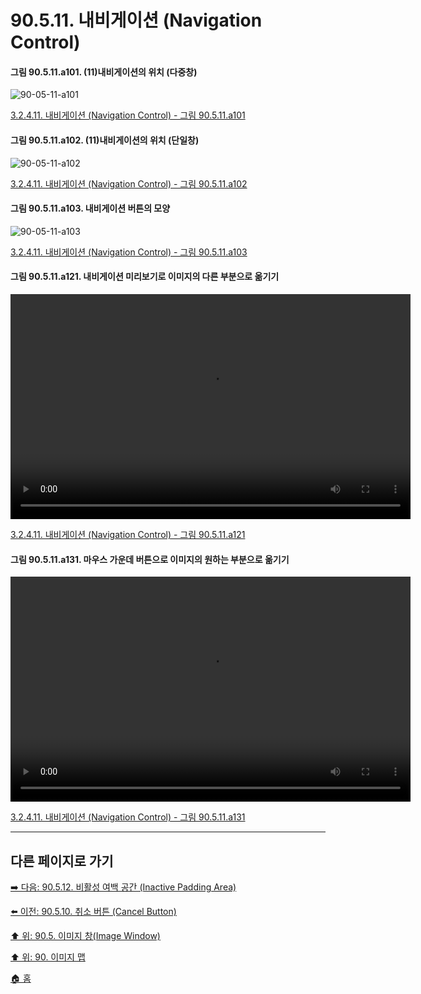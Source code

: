 # 90.5.11. 내비게이션 (Navigation Control)

<a id="90-05-11-a101"></a>

#### 그림 90.5.11.a101. (11)내비게이션의 위치 (다중창)
![90-05-11-a101](https://github.com/wonder13662/gimp/assets/15767104/37e9e158-345d-44ac-9d69-9ec0cd38e6f0)

[3.2.4.11. 내비게이션 (Navigation Control) - 그림 90.5.11.a101](./03-02-04-11-navigation-control.md#90-05-11-a101)

<a id="90-05-11-a102"></a>

#### 그림 90.5.11.a102. (11)내비게이션의 위치 (단일창)
![90-05-11-a102](https://github.com/wonder13662/gimp/assets/15767104/935fc9e0-5267-4994-98fa-873daedc9463)

[3.2.4.11. 내비게이션 (Navigation Control) - 그림 90.5.11.a102](./03-02-04-11-navigation-control.md#90-05-11-a102)

<a id="90-05-11-a103"></a>

#### 그림 90.5.11.a103. 내비게이션 버튼의 모양
![90-05-11-a103](https://github.com/wonder13662/gimp/assets/15767104/6c9cd4a7-8fd1-4d6c-8f0e-6db56f821508)

[3.2.4.11. 내비게이션 (Navigation Control) - 그림 90.5.11.a103](./03-02-04-11-navigation-control.md#90-05-11-a103)

<a id="90-05-11-a121"></a>

#### 그림 90.5.11.a121. 내비게이션 미리보기로 이미지의 다른 부분으로 옮기기
<video controls="controls" width="640" height="360" environment="MacOS:Sonoma 14.2.1 GIMP 2.10.36" src="https://github.com/wonder13662/gimp/assets/15767104/b3082a40-da2a-4105-9f6b-8f0657354098"></video>

[3.2.4.11. 내비게이션 (Navigation Control) - 그림 90.5.11.a121](./03-02-04-11-navigation-control.md#90-05-11-a121)

<a id="90-05-11-a131"></a>

#### 그림 90.5.11.a131. 마우스 가운데 버튼으로 이미지의 원하는 부분으로 옮기기
<video controls="controls" width="640" height="360" environment="MacOS:Sonoma 14.2.1 GIMP 2.10.36" src="https://github.com/wonder13662/gimp/assets/15767104/1b8b315c-e71d-4414-926e-6daef83183ed"></video>

[3.2.4.11. 내비게이션 (Navigation Control) - 그림 90.5.11.a131](./03-02-04-11-navigation-control.md#90-05-11-a131)

***

## 다른 페이지로 가기

[➡️ 다음: 90.5.12. 비활성 여백 공간 (Inactive Padding Area)](./90-05-12-inactive_padding_area.md)

[⬅️ 이전: 90.5.10. 취소 버튼 (Cancel Button)](./90-05-10-cancel_button.md)

[⬆️ 위: 90.5. 이미지 창(Image Window)](./90-05-00-image_window.md)

[⬆️ 위: 90. 이미지 맵](./90-00-image-map.md)

[🏠 홈](./00-home.md)